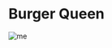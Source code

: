 # Burger Queen


![me](https://raw.githubusercontent.com/Alefyyyy/BOG001-burger-queen/develop/yay.jpg)

